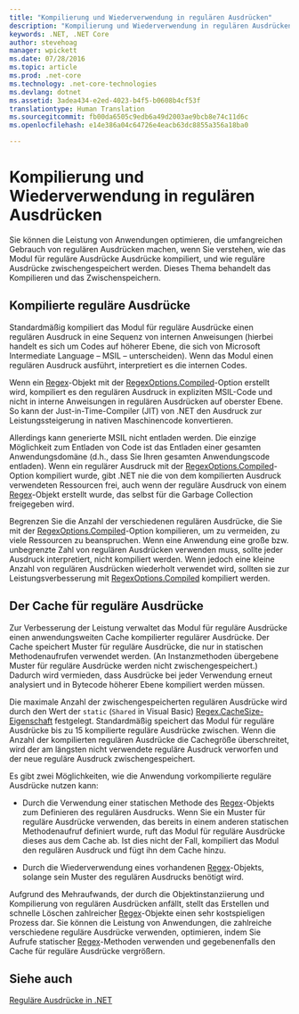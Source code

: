 ```yaml
---
title: "Kompilierung und Wiederverwendung in regulären Ausdrücken"
description: "Kompilierung und Wiederverwendung in regulären Ausdrücken"
keywords: .NET, .NET Core
author: stevehoag
manager: wpickett
ms.date: 07/28/2016
ms.topic: article
ms.prod: .net-core
ms.technology: .net-core-technologies
ms.devlang: dotnet
ms.assetid: 3adea434-e2ed-4023-b4f5-b0608b4cf53f
translationtype: Human Translation
ms.sourcegitcommit: fb00da6505c9edb6a49d2003ae9bcb8e74c11d6c
ms.openlocfilehash: e14e386a04c64726e4eacb63dc8855a356a18ba0

---
```


# <a name="compilation-and-reuse-in-regular-expressions"></a>Kompilierung und Wiederverwendung in regulären Ausdrücken

Sie können die Leistung von Anwendungen optimieren, die umfangreichen Gebrauch von regulären Ausdrücken machen, wenn Sie verstehen, wie das Modul für reguläre Ausdrücke Ausdrücke kompiliert, und wie reguläre Ausdrücke zwischengespeichert werden. Dieses Thema behandelt das Kompilieren und das Zwischenspeichern.

## <a name="compiled-regular-expressions"></a>Kompilierte reguläre Ausdrücke

Standardmäßig kompiliert das Modul für reguläre Ausdrücke einen regulären Ausdruck in eine Sequenz von internen Anweisungen (hierbei handelt es sich um Codes auf höherer Ebene, die sich von Microsoft Intermediate Language – MSIL – unterscheiden). Wenn das Modul einen regulären Ausdruck ausführt, interpretiert es die internen Codes.

Wenn ein [Regex](xref:System.Text.RegularExpressions.Regex)-Objekt mit der [RegexOptions.Compiled](xref:System.Text.RegularExpressions.RegexOptions.Compiled)-Option erstellt wird, kompiliert es den regulären Ausdruck in expliziten MSIL-Code und nicht in interne Anweisungen in regulären Ausdrücken auf oberster Ebene. So kann der Just-in-Time-Compiler (JIT) von .NET den Ausdruck zur Leistungssteigerung in nativen Maschinencode konvertieren.

Allerdings kann generierte MSIL nicht entladen werden. Die einzige Möglichkeit zum Entladen von Code ist das Entladen einer gesamten Anwendungsdomäne (d.h., dass Sie Ihren gesamten Anwendungscode entladen). Wenn ein regulärer Ausdruck mit der [RegexOptions.Compiled](xref:System.Text.RegularExpressions.RegexOptions.Compiled)-Option kompiliert wurde, gibt .NET nie die von dem kompilierten Ausdruck verwendeten Ressourcen frei, auch wenn der reguläre Ausdruck von einem [Regex](xref:System.Text.RegularExpressions.Regex)-Objekt erstellt wurde, das selbst für die Garbage Collection freigegeben wird.

Begrenzen Sie die Anzahl der verschiedenen regulären Ausdrücke, die Sie mit der [RegexOptions.Compiled](xref:System.Text.RegularExpressions.RegexOptions.Compiled)-Option kompilieren, um zu vermeiden, zu viele Ressourcen zu beanspruchen. Wenn eine Anwendung eine große bzw. unbegrenzte Zahl von regulären Ausdrücken verwenden muss, sollte jeder Ausdruck interpretiert, nicht kompiliert werden. Wenn jedoch eine kleine Anzahl von regulären Ausdrücken wiederholt verwendet wird, sollten sie zur Leistungsverbesserung mit [RegexOptions.Compiled](xref:System.Text.RegularExpressions.RegexOptions.Compiled) kompiliert werden. 

## <a name="the-regular-expressions-cache"></a>Der Cache für reguläre Ausdrücke

Zur Verbesserung der Leistung verwaltet das Modul für reguläre Ausdrücke einen anwendungsweiten Cache kompilierter regulärer Ausdrücke. Der Cache speichert Muster für reguläre Ausdrücke, die nur in statischen Methodenaufrufen verwendet werden. (An Instanzmethoden übergebene Muster für reguläre Ausdrücke werden nicht zwischengespeichert.) Dadurch wird vermieden, dass Ausdrücke bei jeder Verwendung erneut analysiert und in Bytecode höherer Ebene kompiliert werden müssen.

Die maximale Anzahl der zwischengespeicherten regulären Ausdrücke wird durch den Wert der `static` (`Shared` in Visual Basic) [Regex.CacheSize-Eigenschaft](xref:System.Text.RegularExpressions.Regex.CacheSize) festgelegt. Standardmäßig speichert das Modul für reguläre Ausdrücke bis zu 15 kompilierte reguläre Ausdrücke zwischen. Wenn die Anzahl der kompilierten regulären Ausdrücke die Cachegröße überschreitet, wird der am längsten nicht verwendete reguläre Ausdruck verworfen und der neue reguläre Ausdruck zwischengespeichert. 

Es gibt zwei Möglichkeiten, wie die Anwendung vorkompilierte reguläre Ausdrücke nutzen kann:

* Durch die Verwendung einer statischen Methode des [Regex](xref:System.Text.RegularExpressions.Regex)-Objekts zum Definieren des regulären Ausdrucks. Wenn Sie ein Muster für reguläre Ausdrücke verwenden, das bereits in einem anderen statischen Methodenaufruf definiert wurde, ruft das Modul für reguläre Ausdrücke dieses aus dem Cache ab. Ist dies nicht der Fall, kompiliert das Modul den regulären Ausdruck und fügt ihn dem Cache hinzu.

* Durch die Wiederverwendung eines vorhandenen [Regex](xref:System.Text.RegularExpressions.Regex)-Objekts, solange sein Muster des regulären Ausdrucks benötigt wird.


Aufgrund des Mehraufwands, der durch die Objektinstanziierung und Kompilierung von regulären Ausdrücken anfällt, stellt das Erstellen und schnelle Löschen zahlreicher [Regex](xref:System.Text.RegularExpressions.Regex)-Objekte einen sehr kostspieligen Prozess dar. Sie können die Leistung von Anwendungen, die zahlreiche verschiedene reguläre Ausdrücke verwenden, optimieren, indem Sie Aufrufe statischer [Regex](xref:System.Text.RegularExpressions.Regex)-Methoden verwenden und gegebenenfalls den Cache für reguläre Ausdrücke vergrößern.

## <a name="see-also"></a>Siehe auch

[Reguläre Ausdrücke in .NET](regular-expressions.md)




<!--HONumber=Nov16_HO3-->



